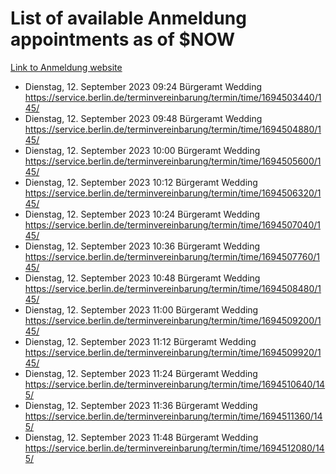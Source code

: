 # List of available Anmeldung appointments as of $NOW
[Link to Anmeldung website](https://service.berlin.de/terminvereinbarung/termin/tag.php?termin=1&anliegen[]=120686&dienstleisterlist=122210,122217,327316,122219,327312,122227,327314,122231,327346,122243,327348,122254,122252,329742,122260,329745,122262,329748,122271,327278,122273,327274,122277,327276,330436,122280,327294,122282,327290,122284,327292,122291,327270,122285,327266,122286,327264,122296,327268,150230,329760,122297,327286,122294,327284,122312,329763,122314,329775,122304,327330,122311,327334,122309,327332,317869,122281,327352,122279,329772,122283,122276,327324,122274,327326,122267,329766,122246,327318,122251,327320,122257,327322,122208,327298,122226,327300&herkunft=http%3A%2F%2Fservice.berlin.de%2Fdienstleistung%2F120686%2F)
- Dienstag, 12. September 2023 09:24 Bürgeramt Wedding https://service.berlin.de/terminvereinbarung/termin/time/1694503440/145/
- Dienstag, 12. September 2023 09:48 Bürgeramt Wedding https://service.berlin.de/terminvereinbarung/termin/time/1694504880/145/
- Dienstag, 12. September 2023 10:00 Bürgeramt Wedding https://service.berlin.de/terminvereinbarung/termin/time/1694505600/145/
- Dienstag, 12. September 2023 10:12 Bürgeramt Wedding https://service.berlin.de/terminvereinbarung/termin/time/1694506320/145/
- Dienstag, 12. September 2023 10:24 Bürgeramt Wedding https://service.berlin.de/terminvereinbarung/termin/time/1694507040/145/
- Dienstag, 12. September 2023 10:36 Bürgeramt Wedding https://service.berlin.de/terminvereinbarung/termin/time/1694507760/145/
- Dienstag, 12. September 2023 10:48 Bürgeramt Wedding https://service.berlin.de/terminvereinbarung/termin/time/1694508480/145/
- Dienstag, 12. September 2023 11:00 Bürgeramt Wedding https://service.berlin.de/terminvereinbarung/termin/time/1694509200/145/
- Dienstag, 12. September 2023 11:12 Bürgeramt Wedding https://service.berlin.de/terminvereinbarung/termin/time/1694509920/145/
- Dienstag, 12. September 2023 11:24 Bürgeramt Wedding https://service.berlin.de/terminvereinbarung/termin/time/1694510640/145/
- Dienstag, 12. September 2023 11:36 Bürgeramt Wedding https://service.berlin.de/terminvereinbarung/termin/time/1694511360/145/
- Dienstag, 12. September 2023 11:48 Bürgeramt Wedding https://service.berlin.de/terminvereinbarung/termin/time/1694512080/145/
